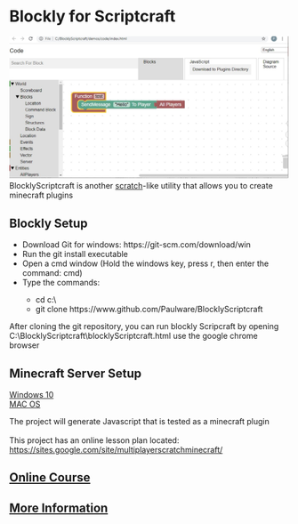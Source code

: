 <!git config --global core.autocrlf false> 
<H1>Blockly for Scriptcraft</H1>
<img src="images/blocklyScriptcraft.jpg"><br>
BlocklyScriptcraft is another <a href="https://en.wikipedia.org/wiki/Scratch_(programming_language)">scratch</a>-like utility that allows you to create minecraft plugins<br>
<h2>Blockly Setup</h2>
<ul>
  <li>Download Git for windows: https://git-scm.com/download/win</li>
  <li>Run the git install executable</li>
  <li>Open a cmd window (Hold the windows key, press r, then enter the command: cmd)
  <li>Type the commands:</li>
     <ul>
        <li>cd c:\</li>
        <li>git clone https://www.github.com/Paulware/BlocklyScriptcraft</li>
     </ul> 
</ul>
  
After cloning the git repository, you can run blockly Scripcraft by opening C:\BlocklyScriptcraft\blocklyScriptcraft.html use the google chrome browser<br>

<h2>Minecraft Server Setup</h2> 
  <a href="http://Paulware.github.io/BlocklyScriptcraft/windowsSetup.html">Windows 10</a><br>
  <a href="http://Paulware.github.io/BlocklyScriptcraft/macSetup.html">MAC OS</a><br>

The project will generate Javascript that is tested as a minecraft plugin<br>
<br>
This project has an online lesson plan located: https://sites.google.com/site/multiplayerscratchminecraft/<br>
<h2><a href="http://Paulware.github.io/BlocklyScriptcraft/onlineCourse.html">Online Course</a></h2>
<h2><a href="http://Paulware.github.io/BlocklyScriptcraft/">More Information</a></h2>
